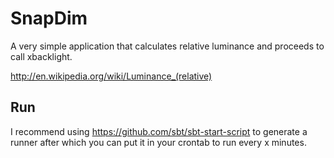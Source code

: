 # SnapDim

A very simple application that calculates relative luminance and proceeds to
call xbacklight.


http://en.wikipedia.org/wiki/Luminance_(relative)

## Run

I recommend using https://github.com/sbt/sbt-start-script to generate a runner
after which you can put it in your crontab to run every x minutes.
